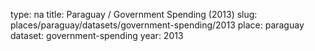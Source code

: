type: na
title: Paraguay / Government Spending (2013)
slug: places/paraguay/datasets/government-spending/2013
place: paraguay
dataset: government-spending
year: 2013
